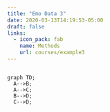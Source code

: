 ```yaml
---
title: "Emo Data 3"
date: 2020-03-13T14:19:53-05:00
draft: false
links:
  - icon_pack: fab
    name: Methods
    url: courses/example3
---
```


```mermaid 

graph TD;
  A-->B;   
  A-->C; 
  B-->D;
  C-->D;
```
